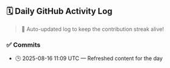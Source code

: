 ## 🗓️ Daily GitHub Activity Log

> 🤖 Auto-updated log to keep the contribution streak alive!

### ✅ Commits

- 🕒 2025-08-16 11:09 UTC — Refreshed content for the day

